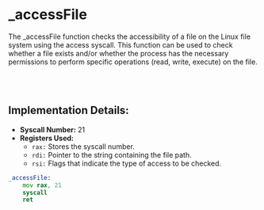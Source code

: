 # _accessFile
The _accessFile function checks the accessibility of a file on the Linux file system using the access syscall. This function can be used to check whether a file exists and/or whether the process has the necessary permissions to perform specific operations (read, write, execute) on the file.

<br><br>

## Implementation Details:
- **Syscall Number:** 21
- **Registers Used:**
    - `rax:` Stores the syscall number.
    - `rdi:` Pointer to the string containing the file path.
    - `rsi:` Flags that indicate the type of access to be checked.

```asm
_accessFile:
    mov rax, 21
    syscall
    ret
```
